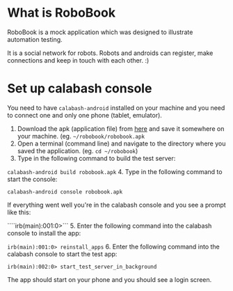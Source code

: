 # What is RoboBook

RoboBook is a mock application which was designed to illustrate automation testing.

It is a social network for robots. Robots and androids can register, make connections and keep in touch with each other. :)

# Set up calabash console

You need to have `calabash-android` installed on your machine and you need to connect one and only one phone (tablet, emulator).

1. Download the apk (application file) from [here](https://github.com/balazsbalazs/robobook/releases/download/v1.0/robobook.apk) and save it somewhere on your machine. (eg. `~/robobook/robobook.apk`
2. Open a terminal (command line) and navigate to the directory where you saved the application. (eg. `cd ~/robobook`)
3. Type in the following command to build the test server:

  ```calabash-android build robobook.apk```
4. Type in the following command to start the console:

  ```calabash-android console robobook.apk```
  
  If everything went well you're in the calabash console and you see a prompt like this:
  
  ````irb(main):001:0>```
5. Enter the following command into the calabash console to install the app:

  ```irb(main):001:0> reinstall_apps```
6. Enter the following command into the calabash console to start the test app:

  ```irb(main):002:0> start_test_server_in_background```

  The app should start on your phone and you should see a login screen.

